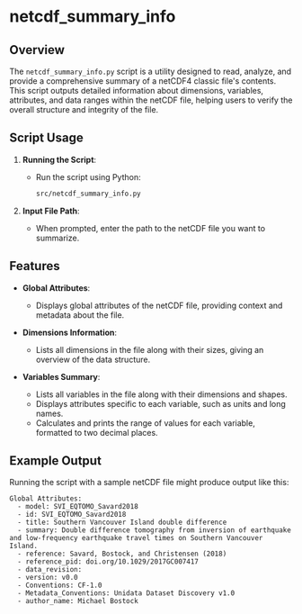 
# netcdf_summary_info

## Overview

The `netcdf_summary_info.py` script is a utility designed to read, analyze, and provide a comprehensive summary of a netCDF4 classic file's contents. This script outputs detailed information about dimensions, variables, attributes, and data ranges within the netCDF file, helping users to verify the overall structure and integrity of the file.

## Script Usage

1. **Running the Script**:

   - Run the script using Python:
     ```sh
     src/netcdf_summary_info.py
     ```

2. **Input File Path**:
   - When prompted, enter the path to the netCDF file you want to summarize.

## Features

- **Global Attributes**:
  - Displays global attributes of the netCDF file, providing context and metadata about the file.

- **Dimensions Information**:
  - Lists all dimensions in the file along with their sizes, giving an overview of the data structure.

- **Variables Summary**:
  - Lists all variables in the file along with their dimensions and shapes.
  - Displays attributes specific to each variable, such as units and long names.
  - Calculates and prints the range of values for each variable, formatted to two decimal places.

## Example Output

Running the script with a sample netCDF file might produce output like this:

```
Global Attributes:
  - model: SVI_EQTOMO_Savard2018
  - id: SVI_EQTOMO_Savard2018
  - title: Southern Vancouver Island double difference
  - summary: Double difference tomography from inversion of earthquake and low-frequency earthquake travel times on Southern Vancouver Island.
  - reference: Savard, Bostock, and Christensen (2018)
  - reference_pid: doi.org/10.1029/2017GC007417
  - data_revision:
  - version: v0.0
  - Conventions: CF-1.0
  - Metadata_Conventions: Unidata Dataset Discovery v1.0
  - author_name: Michael Bostock
```
